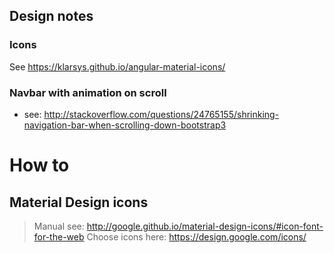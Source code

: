## Design notes
### Icons
See https://klarsys.github.io/angular-material-icons/
### Navbar with animation on scroll

* see: http://stackoverflow.com/questions/24765155/shrinking-navigation-bar-when-scrolling-down-bootstrap3


# How to
## Material Design icons
> Manual see: http://google.github.io/material-design-icons/#icon-font-for-the-web
> Choose icons here: https://design.google.com/icons/

